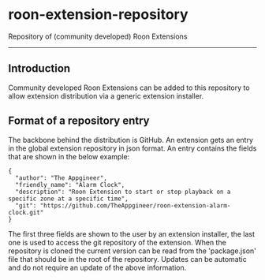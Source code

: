 # roon-extension-repository

Repository of (community developed) Roon Extensions

------------

## Introduction

Community developed Roon Extensions can be added to this repository to allow extension distribution via a generic extension installer.

## Format of a repository entry

The backbone behind the distribution is GitHub. An extension gets an entry in the global extension repository in json format. An entry contains the fields that are shown in the below example:

    {
      "author": "The Appgineer",
      "friendly_name": "Alarm Clock",
      "description": "Roon Extension to start or stop playback on a specific zone at a specific time",
      "git": "https://github.com/TheAppgineer/roon-extension-alarm-clock.git"
    }

The first three fields are shown to the user by an extension installer, the last one is used to access the git repository of the extension. When the repository is cloned the current version can be read from the 'package.json' file that should be in the root of the repository. Updates can be automatic and do not require an update of the above information.
